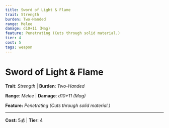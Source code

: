```yaml
---
title: Sword of Light & Flame
trait: Strength
burden: Two-Handed
range: Melee
damage: d10+11 (Mag)
feature: Penetrating (Cuts through solid material.)
tier: 4
cost: 5
tags: weapon
---
```

# Sword of Light & Flame

**Trait**: _Strength_ | **Burden**: _Two-Handed_

**Range**: _Melee_ | **Damage**: _d10+11 (Mag)_

**Feature:** _Penetrating (Cuts through solid material.)_

___
**Cost:** 5💰 | **Tier**: 4
